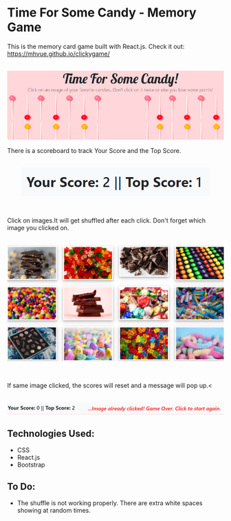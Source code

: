 # Time For Some Candy - Memory Game  
This is the memory card game built with React.js. Check it out: https://mhvue.github.io/clickygame/

<p align ="center"><br><img src="./src/images/title.png" width="700px"></p>

There is a scoreboard to track Your Score and the Top Score.
<p align ="center"><br><img src="./src/images/score.png"></p>
<br>

Click on images.It will get shuffled after each click. Don't forget which image you clicked on.
<p align ="center"><br><img src="./src/images/candyImgs.png" width="600px"></p>
<br>

If same image clicked, the scores will reset and a message will pop up.<
<p align ="center"><br><img src="./src/images/gameOverMsg.png"></p>

## Technologies Used:
* CSS
* React.js
* Bootstrap

## To Do:
* The shuffle is not working properly. There are extra white spaces showing at random times.
